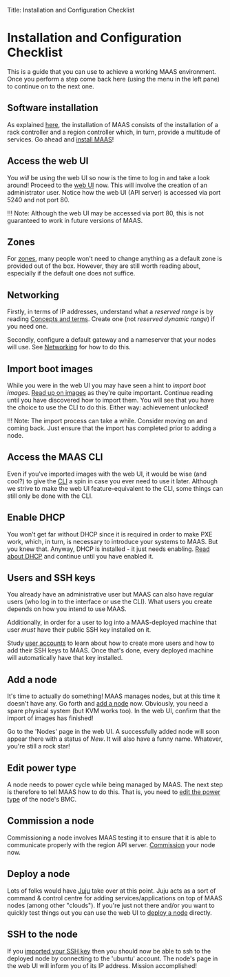 Title: Installation and Configuration Checklist


# Installation and Configuration Checklist

This is a guide that you can use to achieve a working MAAS environment. Once
you perform a step come back here (using the menu in the left pane) to continue
on to the next one.


## Software installation

As explained [here][about-maas], the installation of MAAS consists of the
installation of a rack controller and a region controller which, in turn,
provide a multitude of services. Go ahead and [install MAAS][install-maas]!


## Access the web UI

You *will* be using the web UI so now is the time to log in and take a look
around! Proceed to the [web UI][web-ui] now. This will involve the creation of
an administrator user. Notice how the web UI (API server) is accessed via port
5240 and not port 80.

!!! Note: Although the web UI may be accessed via port 80, this is not
guaranteed to work in future versions of MAAS.


## Zones

For [zones][zones], many people won't need to change anything as a default zone
is provided out of the box. However, they are still worth reading about,
especially if the default one does not suffice.


## Networking

Firstly, in terms of IP addresses, understand what a *reserved range* is by
reading [Concepts and terms](intro-concepts.md#ip-ranges). Create one (not
*reserved dynamic range*) if you need one.

Secondly, configure a default gateway and a nameserver that your nodes will
use. See [Networking](installconfig-networking.md) for how to do this.

<!--
[networks][networks] (points to skeleton page installconfig-network.md)
Lots of stuff can be added to it - see https://git.io/vPLHk
-->


## Import boot images

While you were in the web UI you may have seen a hint to *import boot images*.
[Read up on images][images] as they're quite important. Continue reading until
you have discovered how to import them. You will see that you have the choice
to use the CLI to do this. Either way: achievement unlocked!

!!! Note: The import process can take a while. Consider moving on and coming
back. Just ensure that the import has completed prior to adding a node.


## Access the MAAS CLI

Even if you've imported images with the web UI, it would be wise (and cool?) to
give the [CLI](manage-cli.md) a spin in case you ever need to use it later.
Although we strive to make the web UI feature-equivalent to the CLI, some
things can still only be done with the CLI.


## Enable DHCP

You won't get far without DHCP since it is required in order to make PXE work,
which, in turn, is necessary to introduce your systems to MAAS. But you knew
that. Anyway, DHCP is installed - it just needs enabling.
[Read about DHCP][dhcp] and continue until you have enabled it.


## Users and SSH keys

You already have an administrative user but MAAS can also have regular users
(who log in to the interface or use the CLI). What users you create depends on
how you intend to use MAAS.

Additionally, in order for a user to log into a MAAS-deployed machine that user
*must* have their public SSH key installed on it.

Study [user accounts][user-accounts] to learn about how to create more users
and how to add their SSH keys to MAAS. Once that's done, every deployed machine
will automatically have that key installed.


## Add a node

It's time to actually do something! MAAS manages nodes, but at this time it
doesn't have any. Go forth and [add a node][add-nodes] now. Obviously, you need
a spare physical system (but KVM works too). In the web UI, confirm that the
import of images has finished!

Go to the 'Nodes' page in the web UI. A successfully added node will soon
appear there with a status of *New*. It will also have a funny name. Whatever,
you're still a rock star!


## Edit power type

A node needs to power cycle while being managed by MAAS. The next step is
therefore to tell MAAS how to do this. That is, you need to
[edit the power type][power-type] of the node's BMC.


## Commission a node

Commissioning a node involves MAAS testing it to ensure that it is able to
communicate properly with the region API server. [Commission][commission-nodes]
your node now.


## Deploy a node

Lots of folks would have [Juju][juju-site] take over at this point. Juju acts
as a sort of command & control centre for adding services/applications on top
of MAAS nodes (among other "clouds"). If you're just not there and/or you want
to quickly test things out you can use the web UI to
[deploy a node][deploy-nodes] directly.


## SSH to the node

If you [imported your SSH key][ssh-keys] then you should now be able to ssh to
the deployed node by connecting to the 'ubuntu' account. The node's page in the
web UI will inform you of its IP address. Mission accomplished!


<!-- LINKS -->
[about-maas]: index.md#key-components-and-colocation-of-all-services
[install-maas]: installconfig-install.md
[web-ui]: installconfig-gui.md
[zones]: installconfig-zones.md
[networks]: installconfig-networking.md
[images]: installconfig-images.md
[dhcp]: installconfig-subnets-dhcp.md
[add-nodes]: installconfig-add-nodes.md
[user-accounts]: manage-account.md
[power-type]: installconfig-power-types.md
[commission-nodes]: installconfig-commission-nodes.md
[juju-site]: https://jujucharms.com/docs/
[deploy-nodes]: installconfig-deploy-nodes.md
[ssh-keys]: manage-account.md#ssh-keys
